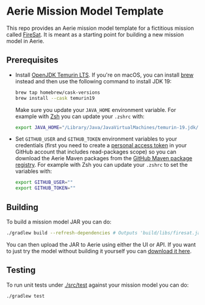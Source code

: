 # Aerie Mission Model Template

This repo provides an Aerie mission model template for a fictitious mission called [FireSat](http://www.sme-smad.com/). It is meant as a starting point for building a new mission model in Aerie.

## Prerequisites

- Install [OpenJDK Temurin LTS](https://adoptium.net/temurin/releases/?version=19). If you're on macOS, you can install [brew](https://brew.sh/) instead and then use the following command to install JDK 19:

  ```sh
  brew tap homebrew/cask-versions
  brew install --cask temurin19
  ```

  Make sure you update your `JAVA_HOME` environment variable. For example with [Zsh](https://www.zsh.org/) you can update your `.zshrc` with:

  ```sh
  export JAVA_HOME="/Library/Java/JavaVirtualMachines/temurin-19.jdk/Contents/Home"
  ```

- Set `GITHUB_USER` and `GITHUB_TOKEN` environment variables to your credentials (first you need to create a [personal access token](https://docs.github.com/en/authentication/keeping-your-account-and-data-secure/managing-your-personal-access-tokens#creating-a-personal-access-token-classic) in your GitHub account that includes read-packages scope) so you can download the Aerie Maven packages from the [GitHub Maven package registry](https://docs.github.com/en/packages/working-with-a-github-packages-registry/working-with-the-apache-maven-registry). For example with Zsh you can update your `.zshrc` to set the variables with:

  ```sh
  export GITHUB_USER=""
  export GITHUB_TOKEN=""
  ```

## Building

To build a mission model JAR you can do:

```sh
./gradlew build --refresh-dependencies # Outputs 'build/libs/firesat.jar'
```

You can then upload the JAR to Aerie using either the UI or API. If you want to just try the model without building it yourself you can [download it here](./firesat.jar).

## Testing

To run unit tests under [./src/test](./src/test) against your mission model you can do:

```sh
./gradlew test
```
